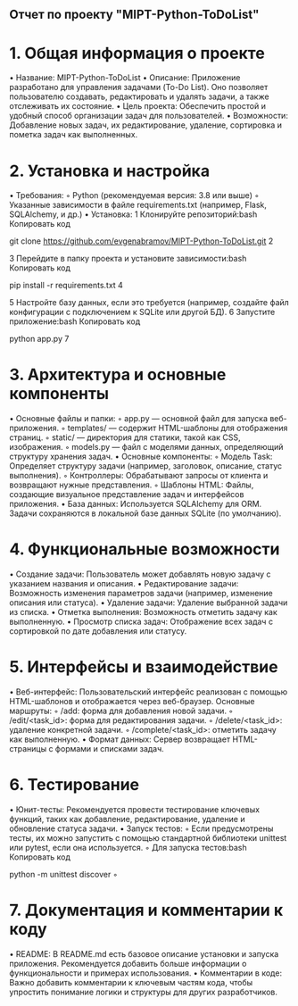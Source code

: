 ## Отчет по проекту "MIPT-Python-ToDoList"
# 1. Общая информация о проекте
 • Название: MIPT-Python-ToDoList
 • Описание: Приложение разработано для управления задачами (To-Do List). Оно позволяет пользователю создавать, редактировать и удалять задачи, а также отслеживать их состояние.
 • Цель проекта: Обеспечить простой и удобный способ организации задач для пользователей.
 • Возможности: Добавление новых задач, их редактирование, удаление, сортировка и пометка задач как выполненных.
# 2. Установка и настройка
 • Требования:
 ◦ Python (рекомендуемая версия: 3.8 или выше)
 ◦ Указанные зависимости в файле requirements.txt (например, Flask, SQLAlchemy, и др.)
 • Установка:
 1 Клонируйте репозиторий:bash
Копировать код


git clone https://github.com/evgenabramov/MIPT-Python-ToDoList.git
 2 


 3 Перейдите в папку проекта и установите зависимости:bash
Копировать код


pip install -r requirements.txt
 4 


 5 Настройте базу данных, если это требуется (например, создайте файл конфигурации с подключением к SQLite или другой БД).
 6 Запустите приложение:bash
Копировать код


python app.py
 7 


# 3. Архитектура и основные компоненты
 • Основные файлы и папки:
 ◦ app.py — основной файл для запуска веб-приложения.
 ◦ templates/ — содержит HTML-шаблоны для отображения страниц.
 ◦ static/ — директория для статики, такой как CSS, изображения.
 ◦ models.py — файл с моделями данных, определяющий структуру хранения задач.
 • Основные компоненты:
 ◦ Модель Task: Определяет структуру задачи (например, заголовок, описание, статус выполнения).
 ◦ Контроллеры: Обрабатывают запросы от клиента и возвращают нужные представления.
 ◦ Шаблоны HTML: Файлы, создающие визуальное представление задач и интерфейсов приложения.
 • База данных: Используется SQLAlchemy для ORM. Задачи сохраняются в локальной базе данных SQLite (по умолчанию).
# 4. Функциональные возможности
 • Создание задачи: Пользователь может добавлять новую задачу с указанием названия и описания.
 • Редактирование задачи: Возможность изменения параметров задачи (например, изменение описания или статуса).
 • Удаление задачи: Удаление выбранной задачи из списка.
 • Отметка выполнения: Возможность отметить задачу как выполненную.
 • Просмотр списка задач: Отображение всех задач с сортировкой по дате добавления или статусу.
# 5. Интерфейсы и взаимодействие
 • Веб-интерфейс: Пользовательский интерфейс реализован с помощью HTML-шаблонов и отображается через веб-браузер. Основные маршруты:
 ◦ /add: форма для добавления новой задачи.
 ◦ /edit/<task_id>: форма для редактирования задачи.
 ◦ /delete/<task_id>: удаление конкретной задачи.
 ◦ /complete/<task_id>: отметить задачу как выполненную.
 • Формат данных: Сервер возвращает HTML-страницы с формами и списками задач.
# 6. Тестирование
 • Юнит-тесты: Рекомендуется провести тестирование ключевых функций, таких как добавление, редактирование, удаление и обновление статуса задачи.
 • Запуск тестов:
 ◦ Если предусмотрены тесты, их можно запустить с помощью стандартной библиотеки unittest или pytest, если она используется.
 ◦ Для запуска тестов:bash
Копировать код


python -m unittest discover
 ◦ 


# 7. Документация и комментарии к коду
 • README: В README.md есть базовое описание установки и запуска приложения. Рекомендуется добавить больше информации о функциональности и примерах использования.
 • Комментарии в коде: Важно добавить комментарии к ключевым частям кода, чтобы упростить понимание логики и структуры для других разработчиков.
